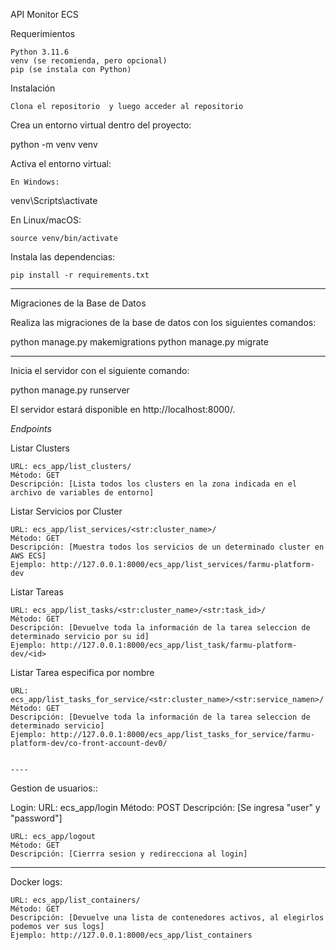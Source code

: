 API Monitor ECS

Requerimientos

    Python 3.11.6
    venv (se recomienda, pero opcional)
    pip (se instala con Python)

Instalación

    Clona el repositorio  y luego acceder al repositorio


Crea un entorno virtual dentro del proyecto: 


python -m venv venv

Activa el entorno virtual:

    En Windows:

    

venv\Scripts\activate

En Linux/macOS:



    source venv/bin/activate

Instala las dependencias:



    pip install -r requirements.txt


------------------------------

Migraciones de la Base de Datos

Realiza las migraciones de la base de datos con los siguientes comandos:



python manage.py makemigrations
python manage.py migrate

------------------------------

Inicia el servidor con el siguiente comando:


python manage.py runserver

El servidor estará disponible en http://localhost:8000/.

*Endpoints*

Listar Clusters

    URL: ecs_app/list_clusters/
    Método: GET
    Descripción: [Lista todos los clusters en la zona indicada en el archivo de variables de entorno]

Listar Servicios por Cluster

    URL: ecs_app/list_services/<str:cluster_name>/
    Método: GET
    Descripción: [Muestra todos los servicios de un determinado cluster en AWS ECS]
    Ejemplo: http://127.0.0.1:8000/ecs_app/list_services/farmu-platform-dev

Listar Tareas

    URL: ecs_app/list_tasks/<str:cluster_name>/<str:task_id>/
    Método: GET
    Descripción: [Devuelve toda la información de la tarea seleccion de determinado servicio por su id]
    Ejemplo: http://127.0.0.1:8000/ecs_app/list_task/farmu-platform-dev/<id>


Listar Tarea especifica por nombre

    URL: ecs_app/list_tasks_for_service/<str:cluster_name>/<str:service_namen>/
    Método: GET
    Descripción: [Devuelve toda la información de la tarea seleccion de determinado servicio]
    Ejemplo: http://127.0.0.1:8000/ecs_app/list_tasks_for_service/farmu-platform-dev/co-front-account-dev0/


    ----

Gestion de usuarios::

Login:
    URL: ecs_app/login
    Método: POST
    Descripción: [Se ingresa "user" y "password"]


    URL: ecs_app/logout
    Método: GET
    Descripción: [Cierrra sesion y redirecciona al login]



----

Docker logs:

    URL: ecs_app/list_containers/
    Método: GET
    Descripción: [Devuelve una lista de contenedores activos, al elegirlos podemos ver sus logs]
    Ejemplo: http://127.0.0.1:8000/ecs_app/list_containers



